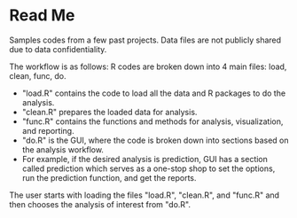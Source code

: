 Read Me
======

Samples codes from a few past projects. Data files are not publicly shared due to data confidentiality.

The workflow is as follows:
R codes are broken down into 4 main files: load, clean, func, do.
- "load.R" contains the code to load all the data and R packages to do the analysis.
- "clean.R" prepares the loaded data for analysis. 
- "func.R" contains the functions and methods for analysis, visualization, and reporting.
- "do.R" is the GUI, where the code is broken down into sections based on the analysis workflow. 
- For example, if the desired analysis is prediction, GUI has a section called prediction which serves as a one-stop shop to set the options, run the prediction function, and get the reports.

The user starts with loading the files "load.R", "clean.R", and "func.R" and then chooses the analysis of interest from "do.R".

